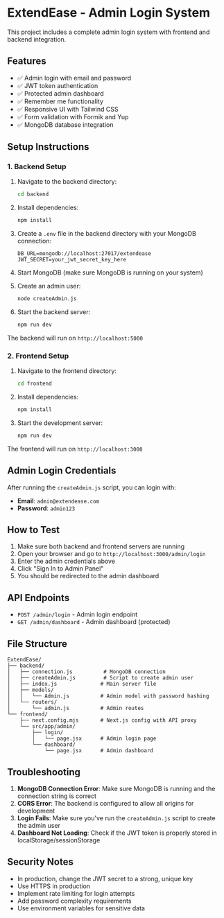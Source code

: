 # ExtendEase - Admin Login System

This project includes a complete admin login system with frontend and backend integration.

## Features

- ✅ Admin login with email and password
- ✅ JWT token authentication
- ✅ Protected admin dashboard
- ✅ Remember me functionality
- ✅ Responsive UI with Tailwind CSS
- ✅ Form validation with Formik and Yup
- ✅ MongoDB database integration

## Setup Instructions

### 1. Backend Setup

1. Navigate to the backend directory:
   ```bash
   cd backend
   ```

2. Install dependencies:
   ```bash
   npm install
   ```

3. Create a `.env` file in the backend directory with your MongoDB connection:
   ```
   DB_URL=mongodb://localhost:27017/extendease
   JWT_SECRET=your_jwt_secret_key_here
   ```

4. Start MongoDB (make sure MongoDB is running on your system)

5. Create an admin user:
   ```bash
   node createAdmin.js
   ```

6. Start the backend server:
   ```bash
   npm run dev
   ```

The backend will run on `http://localhost:5000`

### 2. Frontend Setup

1. Navigate to the frontend directory:
   ```bash
   cd frontend
   ```

2. Install dependencies:
   ```bash
   npm install
   ```

3. Start the development server:
   ```bash
   npm run dev
   ```

The frontend will run on `http://localhost:3000`

## Admin Login Credentials

After running the `createAdmin.js` script, you can login with:

- **Email**: `admin@extendease.com`
- **Password**: `admin123`

## How to Test

1. Make sure both backend and frontend servers are running
2. Open your browser and go to `http://localhost:3000/admin/login`
3. Enter the admin credentials above
4. Click "Sign In to Admin Panel"
5. You should be redirected to the admin dashboard

## API Endpoints

- `POST /admin/login` - Admin login endpoint
- `GET /admin/dashboard` - Admin dashboard (protected)

## File Structure

```
ExtendEase/
├── backend/
│   ├── connection.js          # MongoDB connection
│   ├── createAdmin.js         # Script to create admin user
│   ├── index.js              # Main server file
│   ├── models/
│   │   └── Admin.js          # Admin model with password hashing
│   └── routers/
│       └── admin.js          # Admin routes
└── frontend/
    ├── next.config.mjs       # Next.js config with API proxy
    └── src/app/admin/
        ├── login/
        │   └── page.jsx      # Admin login page
        └── dashboard/
            └── page.jsx      # Admin dashboard
```

## Troubleshooting

1. **MongoDB Connection Error**: Make sure MongoDB is running and the connection string is correct
2. **CORS Error**: The backend is configured to allow all origins for development
3. **Login Fails**: Make sure you've run the `createAdmin.js` script to create the admin user
4. **Dashboard Not Loading**: Check if the JWT token is properly stored in localStorage/sessionStorage

## Security Notes

- In production, change the JWT secret to a strong, unique key
- Use HTTPS in production
- Implement rate limiting for login attempts
- Add password complexity requirements
- Use environment variables for sensitive data 